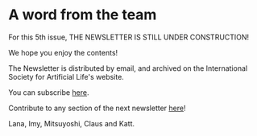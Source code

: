 # A word from the team

For this 5th issue, THE NEWSLETTER IS STILL UNDER CONSTRUCTION!

We hope you enjoy the contents!

The Newsletter is distributed by email, and archived on the International Society for Artificial Life's website.

You can subscribe [here](https://forms.gle/QpQ68xhvSMt4wiv89).

Contribute to any section of the next newsletter [here](https://forms.gle/jv7FdtdbWVTaTFGd9)!

Lana, Imy, Mitsuyoshi, Claus and Katt.
